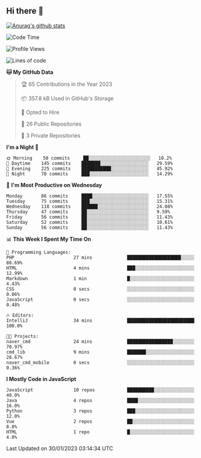 ## Hi there 👋

[![Anurag's github stats](https://github-readme-stats.vercel.app/api?username=Songwonseok)](https://github.com/anuraghazra/github-readme-stats)



<!--START_SECTION:waka-->
![Code Time](http://img.shields.io/badge/Code%20Time-2%2C035%20hrs%2017%20mins-blue)

![Profile Views](http://img.shields.io/badge/Profile%20Views-16-blue)

![Lines of code](https://img.shields.io/badge/From%20Hello%20World%20I%27ve%20Written-3%20Million%20lines%20of%20code-blue)

**🐱 My GitHub Data** 

> 🏆 65 Contributions in the Year 2023
 > 
> 📦 357.8 kB Used in GitHub's Storage 
 > 
> 💼 Opted to Hire
 > 
> 📜 26 Public Repositories 
 > 
> 🔑 3 Private Repositories  
 > 
**I'm a Night 🦉** 

```text
🌞 Morning    50 commits     ██░░░░░░░░░░░░░░░░░░░░░░░   10.2% 
🌆 Daytime    145 commits    ███████░░░░░░░░░░░░░░░░░░   29.59% 
🌃 Evening    225 commits    ███████████░░░░░░░░░░░░░░   45.92% 
🌙 Night      70 commits     ███░░░░░░░░░░░░░░░░░░░░░░   14.29%

```
📅 **I'm Most Productive on Wednesday** 

```text
Monday       86 commits     ████░░░░░░░░░░░░░░░░░░░░░   17.55% 
Tuesday      75 commits     ███░░░░░░░░░░░░░░░░░░░░░░   15.31% 
Wednesday    118 commits    ██████░░░░░░░░░░░░░░░░░░░   24.08% 
Thursday     47 commits     ██░░░░░░░░░░░░░░░░░░░░░░░   9.59% 
Friday       56 commits     ██░░░░░░░░░░░░░░░░░░░░░░░   11.43% 
Saturday     52 commits     ██░░░░░░░░░░░░░░░░░░░░░░░   10.61% 
Sunday       56 commits     ██░░░░░░░░░░░░░░░░░░░░░░░   11.43%

```


📊 **This Week I Spent My Time On** 

```text
💬 Programming Languages: 
PHP                      27 mins             ████████████████████░░░░░   80.69% 
HTML                     4 mins              ███░░░░░░░░░░░░░░░░░░░░░░   12.99% 
Markdown                 1 min               █░░░░░░░░░░░░░░░░░░░░░░░░   4.43% 
CSS                      0 secs              ░░░░░░░░░░░░░░░░░░░░░░░░░   0.86% 
JavaScript               0 secs              ░░░░░░░░░░░░░░░░░░░░░░░░░   0.48%

🔥 Editors: 
IntelliJ                 34 mins             █████████████████████████   100.0%

🐱‍💻 Projects: 
naver_cmd                24 mins             █████████████████░░░░░░░░   70.97% 
cmd_lib                  9 mins              ███████░░░░░░░░░░░░░░░░░░   28.67% 
naver_cmd_mobile         0 secs              ░░░░░░░░░░░░░░░░░░░░░░░░░   0.36%

```

**I Mostly Code in JavaScript** 

```text
JavaScript               10 repos            ██████████░░░░░░░░░░░░░░░   40.0% 
Java                     4 repos             ████░░░░░░░░░░░░░░░░░░░░░   16.0% 
Python                   3 repos             ███░░░░░░░░░░░░░░░░░░░░░░   12.0% 
Vue                      2 repos             ██░░░░░░░░░░░░░░░░░░░░░░░   8.0% 
HTML                     1 repo              █░░░░░░░░░░░░░░░░░░░░░░░░   4.0%

```



 Last Updated on 30/01/2023 03:14:34 UTC
<!--END_SECTION:waka-->
